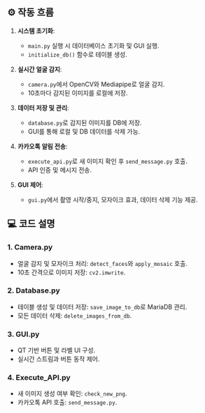 ## ⚙️ **작동 흐름**
1. **시스템 초기화**:
   - `main.py` 실행 시 데이터베이스 초기화 및 GUI 실행.
   - `initialize_db()` 함수로 테이블 생성.

2. **실시간 얼굴 감지**:
   - `camera.py`에서 OpenCV와 Mediapipe로 얼굴 감지.
   - 10초마다 감지된 이미지를 로컬에 저장.

3. **데이터 저장 및 관리**:
   - `database.py`로 감지된 이미지를 DB에 저장.
   - GUI를 통해 로컬 및 DB 데이터를 삭제 가능.

4. **카카오톡 알림 전송**:
   - `execute_api.py`로 새 이미지 확인 후 `send_message.py` 호출.
   - API 인증 및 메시지 전송.

5. **GUI 제어**:
   - `gui.py`에서 촬영 시작/중지, 모자이크 효과, 데이터 삭제 기능 제공.

## 💻 **코드 설명**
### **1. Camera.py**
- 얼굴 감지 및 모자이크 처리: `detect_faces`와 `apply_mosaic` 호출.
- 10초 간격으로 이미지 저장: `cv2.imwrite`.

### **2. Database.py**
- 테이블 생성 및 데이터 저장: `save_image_to_db`로 MariaDB 관리.
- 모든 데이터 삭제: `delete_images_from_db`.

### **3. GUI.py**
- QT 기반 버튼 및 라벨 UI 구성.
- 실시간 스트림과 버튼 동작 제어.

### **4. Execute_API.py**
- 새 이미지 생성 여부 확인: `check_new_png`.
- 카카오톡 API 호출: `send_message.py`.